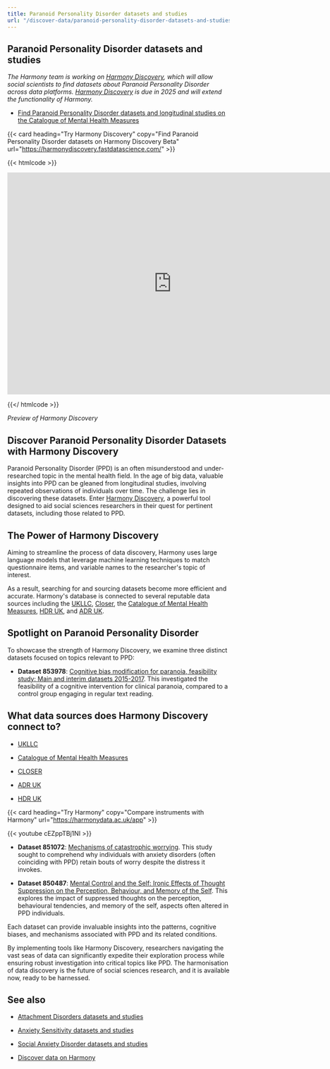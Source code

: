 ```yaml
---
title: Paranoid Personality Disorder datasets and studies
url: "/discover-data/paranoid-personality-disorder-datasets-and-studies"
---
```


## Paranoid Personality Disorder datasets and studies

*The Harmony team is working on [Harmony Discovery](https://harmonydiscovery.fastdatascience.com/), which will allow social scientists to find datasets about Paranoid Personality Disorder across data platforms. [Harmony Discovery](https://harmonydiscovery.fastdatascience.com/) is due in 2025 and will extend the functionality of Harmony.*

* [Find Paranoid Personality Disorder datasets and longitudinal studies on the Catalogue of Mental Health Measures](https://www.cataloguementalhealth.ac.uk/?content=search&query=Topic:paranoid+personality+disorder)


{{< card heading="Try Harmony Discovery" copy="Find Paranoid Personality Disorder datasets on Harmony Discovery Beta" url="https://harmonydiscovery.fastdatascience.com/" >}}

{{< htmlcode >}}

<iframe src="https://www.veed.io/embed/b8eb93ee-5cca-4b09-8b5d-34b614cb0f58" width="744" height="504" frameborder="0" title="Thomas Wood's Video - Oct 23, 2024" webkitallowfullscreen mozallowfullscreen allowfullscreen></iframe>

{{</ htmlcode >}}

*Preview of Harmony Discovery*


## Discover Paranoid Personality Disorder Datasets with Harmony Discovery

Paranoid Personality Disorder (PPD) is an often misunderstood and under-researched topic in the mental health field. In the age of big data, valuable insights into PPD can be gleaned from longitudinal studies, involving repeated observations of individuals over time. The challenge lies in discovering these datasets. Enter [Harmony Discovery](/discovery), a powerful tool designed to aid social sciences researchers in their quest for pertinent datasets, including those related to PPD.

## The Power of Harmony Discovery

Aiming to streamline the process of data discovery, Harmony uses large language models that leverage machine learning techniques to match questionnaire items, and variable names to the researcher's topic of interest. 

As a result, searching for and sourcing datasets become more efficient and accurate. Harmony's database is connected to several reputable data sources including the [UKLLC](https://explore.ukllc.ac.uk/), [Closer](https://www.closer.ac.uk/), the [Catalogue of Mental Health Measures](https://www.cataloguementalhealth.ac.uk/), [HDR UK](https://www.hdruk.ac.uk/), and [ADR UK](https://www.adruk.org/).

## Spotlight on Paranoid Personality Disorder

To showcase the strength of Harmony Discovery, we examine three distinct datasets focused on topics relevant to PPD:

- **Dataset 853978**: [Cognitive bias modification for paranoia, feasibility study: Main and interim datasets 2015-2017](https://reshare.ukdataservice.ac.uk/853978/). This investigated the feasibility of a cognitive intervention for clinical paranoia, compared to a control group engaging in regular text reading.

## What data sources does Harmony Discovery connect to?

* [UKLLC](https://explore.ukllc.ac.uk)

* [Catalogue of Mental Health Measures](https://www.cataloguementalhealth.ac.uk/)

* [CLOSER](https://closer.ac.uk/)

* [ADR UK](https://www.adruk.org/data-access/data-catalogue/)

* [HDR UK](https://www.healthdatagateway.org/)

{{< card heading="Try Harmony" copy="Compare instruments with Harmony" url="https://harmonydata.ac.uk/app" >}}

{{< youtube cEZppTBj1NI >}}


  
- **Dataset 851072**: [Mechanisms of catastrophic worrying](https://reshare.ukdataservice.ac.uk/851072/). This study sought to comprehend why individuals with anxiety disorders (often coinciding with PPD) retain bouts of worry despite the distress it invokes.
  
- **Dataset 850487**: [Mental Control and the Self: Ironic Effects of Thought Suppression on the Perception, Behaviour, and Memory of the Self](https://reshare.ukdataservice.ac.uk/850487/). This explores the impact of suppressed thoughts on the perception, behavioural tendencies, and memory of the self, aspects often altered in PPD individuals.

Each dataset can provide invaluable insights into the patterns, cognitive biases, and mechanisms associated with PPD and its related conditions.

By implementing tools like Harmony Discovery, researchers navigating the vast seas of data can significantly expedite their exploration process while ensuring robust investigation into critical topics like PPD. The harmonisation of data discovery is the future of social sciences research, and it is available now, ready to be harnessed.

## See also

* [Attachment Disorders datasets and studies](/discover-data/attachment-disorders-datasets-and-studies)

* [Anxiety Sensitivity datasets and studies](/discover-data/anxiety-sensitivity-datasets-and-studies)

* [Social Anxiety Disorder datasets and studies](/discover-data/social-anxiety-disorder-datasets-and-studies)

* [Discover data on Harmony](/discover-data/)
